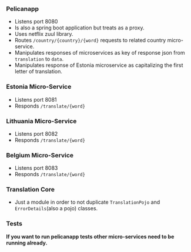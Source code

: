 ### Pelicanapp
* Listens port 8080
* Is also a spring boot application but treats as a proxy.
* Uses netflix zuul library.
* Routes `/country/{country}/{word}` requests to related  country micro-service.
* Manipulates responses of microservices  as key of response json from  `translation` to `data`.
* Manipulates response of Estonia microservice as capitalizing the first letter of translation. 

### Estonia Micro-Service
* Listens port 8081
* Responds `/translate/{word}` 
### Lithuania Micro-Service
* Listens port 8082
* Responds `/translate/{word}`
### Belgium Micro-Service  
* Listens port 8083
* Responds `/translate/{word}`

### Translation Core
* Just a module in order to not duplicate `TranslationPojo` and  `ErrorDetails`(also a pojo) classes.


### Tests
**If you want to run pelicanapp tests other micro-services need to be running already.** 
